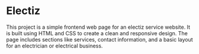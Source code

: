 # Electiz
This project is a simple frontend web page for an electiz service website. It is built using HTML and CSS to create a clean and responsive design. The page includes sections like services, contact information, and a basic layout for an electrician or electrical business.
